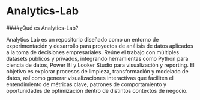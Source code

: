 # Analytics-Lab

####¿Qué es Analytics-Lab?

Analytics Lab es un repositorio diseñado como un entorno de experimentación y desarrollo para proyectos de análisis de datos aplicados a la toma de decisiones empresariales. Reúne el trabajo con múltiples datasets públicos y privados, integrando herramientas como Python para ciencia de datos, Power BI y Looker Studio para visualización y reporting. El objetivo es explorar procesos de limpieza, transformación y modelado de datos, así como generar visualizaciones interactivas que faciliten el entendimiento de métricas clave, patrones de comportamiento y oportunidades de optimización dentro de distintos contextos de negocio.

